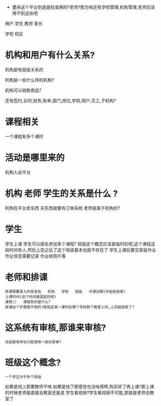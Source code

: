 + 墨舟这个平台到底是给谁用的?老师?那为啥还有学校管理,机构管理,老师应该用不到这些吧



用户	学生	教师	家长

学校	校区

# 机构和用户有什么关系?
机构是有层级关系的

机构是一些什么样的机构?

机构可以销售商品?

还有签约,合同,财务,账单,部门,岗位,学校,用户,员工,子机构?

# 课程相关

一个课程有多个课时

# 活动是哪里来的


机构入驻平台
# 机构   老师   学生的关系是什么   ?
机构在平台卖东西
买东西就要有订单系统
老师是属于机构的?

# 学生
学生上课 
学生可以报名参加多个课程?
班级这个概念应该是临时的吧,这个课程这段时间有人,然后上完之后了这个班级基本也就不存在了
学生上课后要交家庭作业
作业信息需要记录   作业纸照片等

# 老师和排课
	排课需要录入的信息有   机构   学校   班级   开课日期(开始到结束)
	上课时间(这个时间是固定的吧)
	课程()   课程系列是什么?
	排课这个步骤是干啥的?是指定某一课时在哪个学校那个教室上吗,上完就结束了?
# 这系统有审核,那谁来审核?
	也就是老师也只能使用一部分菜单?
# 班级这个概念?
	一个学生对于多个班级


如果是线上那要教师干啥
如果是线下那感觉也没啥用啊,购买好了再上课?那上课的时候老师是直接去教室还是说
学生看视频?学生看视频不可能,那就是老师去教室了